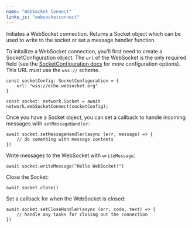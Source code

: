 ```yaml
---
name: "WebSocket Connect"
links_js: "websocketconnect"
---
```

Initiates a WebSocket connection. Returns a Socket object which can be used to write to the socket or set a message handler function.

To initailize a WebSocket connection, you'll first need to create a SocketConfiguration object. The `url` of the WebSocket is the only required field (see the [SocketConfiguration docs](https://open-olive.github.io/loop-development-kit/ldk/javascript/interfaces/socketconfiguration.html) for more configuration options). This URL must use the `wss://` scheme.

```
const socketConfig: SocketConfiguration = {
    url: "wss://echo.websocket.org"
}

const socket: network.Socket = await network.webSocketConnect(socketConfig);
```

Once you have a Socket object, you can set a callback to handle incoming messages with `setMessageHandler`:
```
await socket.setMessageHandler(async (err, message) => {
    // do something with message contents
})
```

Write messages to the WebSocket with `writeMessage`:
```
await socket.writeMessage("Hello WebSocket!")
```

Close the Socket:
```
await socket.close()
```

Set a callback for when the WebSocket is closed:
```
await socket.setCloseHandler(async (err, code, text) => {
    // handle any tasks for closing out the connection
})
```